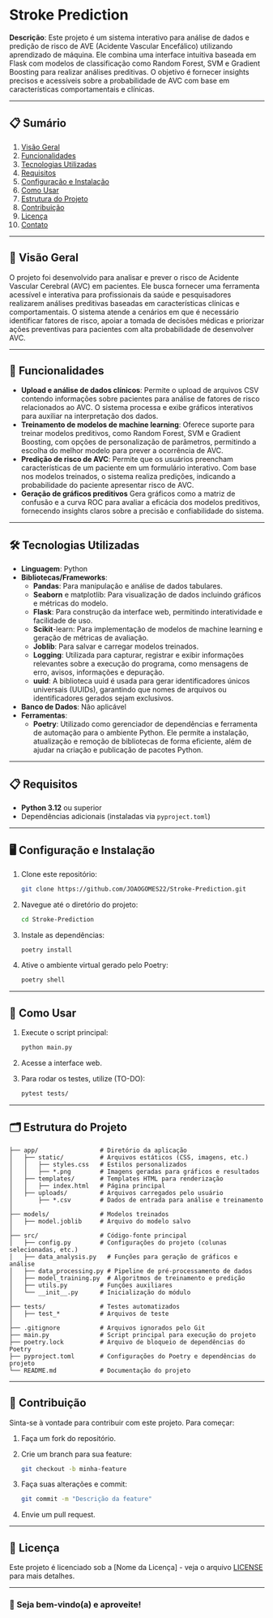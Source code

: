
# Stroke Prediction

**Descrição**: Este projeto é um sistema interativo para análise de dados e predição de risco de AVE (Acidente Vascular Encefálico) utilizando aprendizado de máquina. Ele combina uma interface intuitiva baseada em Flask com modelos de classificação como Random Forest, SVM e Gradient Boosting para realizar análises preditivas. O objetivo é fornecer insights precisos e acessíveis sobre a probabilidade de AVC com base em características comportamentais e clínicas.



---

## 📋 Sumário

1. [Visão Geral](#visão-geral)
2. [Funcionalidades](#funcionalidades)
3. [Tecnologias Utilizadas](#tecnologias-utilizadas)
4. [Requisitos](#requisitos)
5. [Configuração e Instalação](#configuração-e-instalação)
6. [Como Usar](#como-usar)
7. [Estrutura do Projeto](#estrutura-do-projeto)
8. [Contribuição](#contribuição)
9. [Licença](#licença)
10. [Contato](#contato)

---

## 📖 Visão Geral

O projeto foi desenvolvido para analisar e prever o risco de Acidente Vascular Cerebral (AVC) em pacientes. Ele busca fornecer uma ferramenta acessível e interativa para profissionais da saúde e pesquisadores realizarem análises preditivas baseadas em características clínicas e comportamentais. O sistema atende a cenários em que é necessário identificar fatores de risco, apoiar a tomada de decisões médicas e priorizar ações preventivas para pacientes com alta probabilidade de desenvolver AVC.

---

## 🚀 Funcionalidades

- **Upload e análise de dados clínicos**: Permite o upload de arquivos CSV contendo informações sobre pacientes para análise de fatores de risco relacionados ao AVC. O sistema processa e exibe gráficos interativos para auxiliar na interpretação dos dados.
- **Treinamento de modelos de machine learning**: Oferece suporte para treinar modelos preditivos, como Random Forest, SVM e Gradient Boosting, com opções de personalização de parâmetros, permitindo a escolha do melhor modelo para prever a ocorrência de AVC.
- **Predição de risco de AVC**: Permite que os usuários preencham características de um paciente em um formulário interativo. Com base nos modelos treinados, o sistema realiza predições, indicando a probabilidade do paciente apresentar risco de AVC.
- **Geração de gráficos preditivos** Gera gráficos como a matriz de confusão e a curva ROC para avaliar a eficácia dos modelos preditivos, fornecendo insights claros sobre a precisão e confiabilidade do sistema.

---

## 🛠 Tecnologias Utilizadas

- **Linguagem**: Python
- **Bibliotecas/Frameworks**: 
    - **Pandas**: Para manipulação e análise de dados tabulares.
    - **Seaborn** e matplotlib: Para visualização de dados incluindo gráficos e métricas do modelo.
    - **Flask**: Para construção da interface web, permitindo interatividade e facilidade de uso.
    - **Scikit**-learn: Para implementação de modelos de machine learning e geração de métricas de avaliação.
    - **Joblib**: Para salvar e carregar modelos treinados.
    - **Logging**: Utilizada para capturar, registrar e exibir informações relevantes sobre a execução do programa, como mensagens de erro, avisos, informações e depuração. 
    - **uuid**: A biblioteca uuid é usada para gerar identificadores únicos universais (UUIDs), garantindo que nomes de arquivos ou identificadores gerados sejam exclusivos.
- **Banco de Dados**: Não aplicável
- **Ferramentas**: 
    - **Poetry**: Utilizado como gerenciador de dependências e ferramenta de automação para o ambiente Python. Ele permite a instalação, atualização e remoção de bibliotecas de forma eficiente, além de ajudar na criação e publicação de pacotes Python.

---

## 📋 Requisitos

- **Python 3.12** ou superior
- Dependências adicionais (instaladas via `pyproject.toml`)

---

## 🖥️ Configuração e Instalação

1. Clone este repositório:
   ```bash
   git clone https://github.com/JOAOGOMES22/Stroke-Prediction.git
   ```
2. Navegue até o diretório do projeto:
   ```bash
   cd Stroke-Prediction
   ```
3. Instale as dependências:
   ```bash
   poetry install
   ```
4. Ative o ambiente virtual gerado pelo Poetry:
   ```bash
   poetry shell
   ```
---

## 📌 Como Usar

1. Execute o script principal:
   ```bash
   python main.py
   ```
2. Acesse a interface web.

3. Para rodar os testes, utilize (TO-DO):
   ```bash
   pytest tests/
   ```

---

## 🗂 Estrutura do Projeto

```plaintext
├── app/                 # Diretório da aplicação
│   ├── static/          # Arquivos estáticos (CSS, imagens, etc.)
│   │   ├── styles.css   # Estilos personalizados
│   │   ├── *.png        # Imagens geradas para gráficos e resultados
│   ├── templates/       # Templates HTML para renderização
│   │   ├── index.html   # Página principal
│   ├── uploads/         # Arquivos carregados pelo usuário
│       ├── *.csv        # Dados de entrada para análise e treinamento
│
├── models/              # Modelos treinados
│   ├── model.joblib     # Arquivo do modelo salvo
│
├── src/                 # Código-fonte principal
│   ├── config.py        # Configurações do projeto (colunas selecionadas, etc.)
│   ├── data_analysis.py   # Funções para geração de gráficos e análise
│   ├── data_processing.py # Pipeline de pré-processamento de dados
│   ├── model_training.py  # Algoritmos de treinamento e predição
│   ├── utils.py         # Funções auxiliares
│   └── __init__.py      # Inicialização do módulo
│
├── tests/               # Testes automatizados
│   ├── test_*           # Arquivos de teste
│
├── .gitignore           # Arquivos ignorados pelo Git
├── main.py              # Script principal para execução do projeto
├── poetry.lock          # Arquivo de bloqueio de dependências do Poetry
├── pyproject.toml       # Configurações do Poetry e dependências do projeto
└── README.md            # Documentação do projeto
```

---

## 🤝 Contribuição

Sinta-se à vontade para contribuir com este projeto. Para começar:

1. Faça um fork do repositório.

2. Crie um branch para sua feature:
   ```bash
   git checkout -b minha-feature
   ```
3. Faça suas alterações e commit:
   ```bash
   git commit -m "Descrição da feature"
   ```
4. Envie um pull request.

---

## 📝 Licença

Este projeto é licenciado sob a [Nome da Licença] - veja o arquivo [LICENSE](./LICENSE) para mais detalhes.

---

### 🌟 Seja bem-vindo(a) e aproveite!
